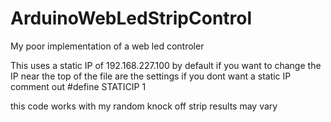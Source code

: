 # ArduinoWebLedStripControl
 My poor implementation of a web led controler 

This uses a static IP of 192.168.227.100 by default 
if you want to change the IP near the top of the file are the settings
if you dont want a static IP comment out #define STATICIP 1

this code works with my random knock off strip results may vary